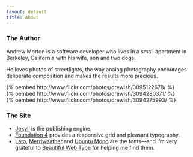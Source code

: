 ```yaml
---
layout: default
title: About
---
```

### The Author

Andrew Morton is a software developer who lives in a small apartment in
Berkeley, California with his wife, son and two dogs.

He loves photos of streetlights, the way analog photography encourages
deliberate composition and makes the results more precious.

<div class="row">
  <div class="small-4 columns">{% oembed http://www.flickr.com/photos/drewish/3095122678/ %}</div>
  <div class="small-4 columns">{% oembed http://www.flickr.com/photos/drewish/3094280371/ %}</div>
  <div class="small-4 columns">{% oembed http://www.flickr.com/photos/drewish/3094275993/ %}</div>
</div>

### The Site

- [Jekyll](http://jekyllrb.com/) is the publishing engine.
- [Foundation 4](http://foundation.zurb.com/) provides a responsive grid and
  pleasant typography.
- [Lato](http://www.google.com/fonts/specimen/Lato),
  [Merriweather](http://www.google.com/fonts/specimen/Merriweather) and
  [Ubuntu Mono](http://www.google.com/fonts/specimen/Ubuntu%20Mono) are the
  fonts—and I’m very grateful to [Beautiful Web Type](http://hellohappy.org/beautiful-web-type/)
  for helping me find them.